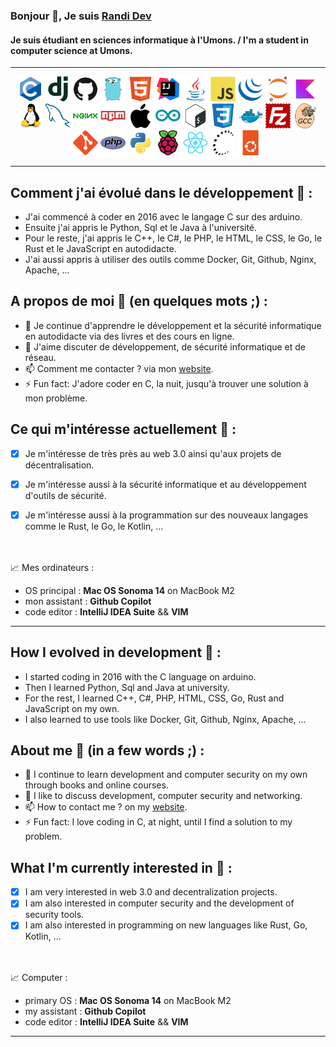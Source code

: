 ### Bonjour 👋, Je suis [Randi Dev](https://mycv.dochot.be)
#### Je suis étudiant en sciences informatique à l'Umons. / I'm a student in computer science at Umons.

---
<p align="center">
<img src="https://github.com/devicons/devicon/blob/master/icons/c/c-original.svg" height="40" width="40" alt="C">
<img src="https://github.com/devicons/devicon/blob/master/icons/django/django-plain.svg" height="40" width="40" alt="django">
<img src="https://github.com/devicons/devicon/blob/master/icons/github/github-original.svg" height="40" width="40" alt="github">
<img src="https://github.com/devicons/devicon/blob/master/icons/go/go-original.svg" height="40" width="40" alt="go">
<img src="https://github.com/devicons/devicon/blob/master/icons/html5/html5-original.svg" height="40" width="40" alt="html">
<img src="https://github.com/devicons/devicon/blob/master/icons/intellij/intellij-original.svg" height="40" width="40" alt="intellij">
<img src="https://github.com/devicons/devicon/blob/master/icons/java/java-original.svg" height="40" width="40" alt="java">
<img src="https://github.com/devicons/devicon/blob/master/icons/javascript/javascript-original.svg" height="40" width="40" alt="javascript">
<img src="https://github.com/devicons/devicon/blob/master/icons/jquery/jquery-original.svg" height="40" width="40" alt="jquery">
<img src="https://github.com/devicons/devicon/blob/master/icons/jupyter/jupyter-original.svg" height="40" width="40" alt="jupyter">
<img src="https://github.com/devicons/devicon/blob/master/icons/kotlin/kotlin-original.svg" height="40" width="40" alt="kotlin">
<img src="https://github.com/devicons/devicon/blob/master/icons/linux/linux-original.svg" height="40" width="40" alt="linux">
<img src="https://github.com/devicons/devicon/blob/master/icons/mysql/mysql-original.svg" height="40" width="40" alt="mysql">
<img src="https://github.com/devicons/devicon/blob/master/icons/nginx/nginx-original.svg" height="40" width="40" alt="nginx">
<img src="https://github.com/devicons/devicon/blob/master/icons/npm/npm-original-wordmark.svg" height="40" width="40" alt="npm">
<img src="https://github.com/devicons/devicon/blob/master/icons/apple/apple-original.svg" height="40" width="40" alt="apple">
<img src="https://github.com/devicons/devicon/blob/master/icons/arduino/arduino-original.svg" height="40" width="40" alt="arduino">
<img src="https://github.com/devicons/devicon/blob/master/icons/bash/bash-original.svg" height="40" width="40" alt="bash">
<img src="https://github.com/devicons/devicon/blob/master/icons/css3/css3-original.svg" height="40" width="40" alt="css">
<img src="https://github.com/devicons/devicon/blob/master/icons/docker/docker-original.svg" height="40" width="40" alt="docker">
<img src="https://github.com/devicons/devicon/blob/master/icons/filezilla/filezilla-plain.svg" height="40" width="40" alt="filezilla">
<img src="https://github.com/devicons/devicon/blob/master/icons/gcc/gcc-original.svg" height="40" width="40" alt="gcc">
<img src="https://github.com/devicons/devicon/blob/master/icons/git/git-original.svg" height="40" width="40" alt="git">
<img src="https://github.com/devicons/devicon/blob/master/icons/php/php-original.svg" height="40" width="40" alt="php">
<img src="https://github.com/devicons/devicon/blob/master/icons/python/python-original.svg" height="40" width="40" alt="python">
<img src="https://github.com/devicons/devicon/blob/master/icons/raspberrypi/raspberrypi-original.svg" height="40" width="40" alt="raspberrypi">
<img src="https://github.com/devicons/devicon/blob/master/icons/react/react-original.svg" height="40" width="40" alt="react">
<img src="https://github.com/devicons/devicon/blob/master/icons/ssh/ssh-original.svg" height="40" width="40" alt="ssh">
<img src="https://github.com/devicons/devicon/blob/master/icons/ubuntu/ubuntu-plain.svg" height="40" width="40" alt="ubuntu">
</p>

---

## Comment j'ai évolué dans le développement 🤔 :
- J'ai commencé à coder en 2016 avec le langage C sur des arduino.
- Ensuite j'ai appris le Python, Sql et le Java à l'université.
- Pour le reste, j'ai appris le C++, le C#, le PHP, le HTML, le CSS, le Go, le Rust et le JavaScript en autodidacte.
- J'ai aussi appris à utiliser des outils comme Docker, Git, Github, Nginx, Apache, ...


## A propos de moi 🤔 (en quelques mots ;) :
- 🌱 Je continue d'apprendre le développement et la sécurité informatique en autodidacte via des livres et des cours en ligne.
- 💬 J'aime discuter de développement, de sécurité informatique et de réseau.
- 📫 Comment me contacter ?  via mon [website](https://dochot.be).
- ⚡ Fun fact: J'adore coder en C, la nuit, jusqu'à trouver une solution à mon problème.


## Ce qui m'intéresse actuellement 🤔 :

- [x] Je m'intéresse de très près au web 3.0 ainsi qu'aux projets de décentralisation.
- [x] Je m'intéresse aussi à la sécurité informatique et au développement d'outils de sécurité.
- [x] Je m'intéresse aussi à la programmation sur des nouveaux langages comme le Rust, le Go, le Kotlin, ...


<br>
<br>
<summary>📈 Mes ordinateurs :</summary>
  <ul>
     <li>OS principal : <strong>Mac OS Sonoma 14</strong> on MacBook M2</li>
     <li>mon assistant : <strong>Github Copilot</strong></li>
     <li>code editor : <strong>IntelliJ IDEA Suite</strong> && <strong>VIM</strong></li>
  </ul>

---

## How I evolved in development 🤔 :
- I started coding in 2016 with the C language on arduino.
- Then I learned Python, Sql and Java at university.
- For the rest, I learned C++, C#, PHP, HTML, CSS, Go, Rust and JavaScript on my own.
- I also learned to use tools like Docker, Git, Github, Nginx, Apache, ...


## About me 🤔 (in a few words ;) :
- 🌱 I continue to learn development and computer security on my own through books and online courses.
- 💬 I like to discuss development, computer security and networking.
- 📫 How to contact me ? on my [website](https://dochot.be).
- ⚡ Fun fact: I love coding in C, at night, until I find a solution to my problem.


## What I'm currently interested in 🤔 :

- [x] I am very interested in web 3.0 and decentralization projects.
- [x] I am also interested in computer security and the development of security tools.
- [x] I am also interested in programming on new languages like Rust, Go, Kotlin, ...

<br>
<br>
<summary>📈 Computer :</summary>
  <ul>
     <li>primary OS : <strong>Mac OS Sonoma 14</strong> on MacBook M2</li>
     <li>my assistant : <strong>Github Copilot</strong></li>
     <li>code editor : <strong>IntelliJ IDEA Suite</strong> && <strong>VIM</strong></li>
  </ul>

---

